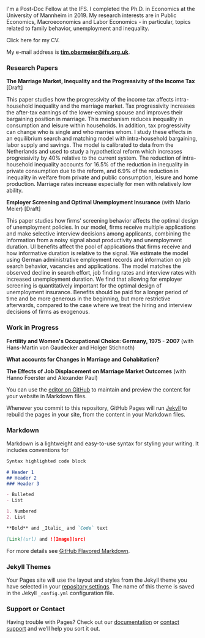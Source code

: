 I'm a Post-Doc Fellow at the IFS. I completed the Ph.D. in Economics at the University of Mannheim in 2019. My research interests are in Public Economics, Macroeconomics and Labor Economics - in particular, topics related to family behavior, unemployment and inequality.

Click here for my CV.

My e-mail address is **tim.obermeier@ifs.org.uk**.

### Research Papers

**The Marriage Market, Inequality and the Progressivity of the Income Tax**
[Draft]

This paper studies how the progressivity of the income tax affects intra-household inequality and the marriage market. Tax progressivity increases the after-tax earnings of the lower-earning spouse and improves their bargaining position in marriage. This mechanism reduces inequality in consumption and leisure within households. In addition, tax progressivity can change who is single and who marries whom. I study these effects in an equilibrium search and matching model with intra-household bargaining, labor supply and savings. The model is calibrated to data from the Netherlands and used to study a hypothetical reform which increases progressivity by 40% relative to the current system. The reduction of intra-household inequality accounts for 16.5% of the reduction in inequality in private consumption due to the reform, and 6.9% of the reduction in inequality in welfare from private and public consumption, leisure and home production. Marriage rates increase especially for men with relatively low ability.

**Employer Screening and Optimal Unemployment Insurance** (with Mario Meier)
[Draft]

This paper studies how firms' screening behavior affects the optimal design of unemployment policies. In our model, firms receive multiple applications and make selective interview decisions among applicants, combining the information from a noisy signal about productivity and unemployment duration. UI benefits affect the pool of applications that firms receive and how informative duration is relative to the signal. We estimate the model using German administrative employment records and information on job search behavior, vacancies and applications. The model matches the observed decline in search effort, job finding rates and interview rates with increased unemployment duration. We find that allowing for employer screening is quantitatively important for the optimal design of unemployment insurance. Benefits should be paid for a longer period of time and be more generous in the beginning, but more restrictive afterwards, compared to the case where we treat the hiring and interview decisions of firms as exogenous. 

### Work in Progress

**Fertility and Women's Occupational Choice: Germany, 1975 - 2007** (with Hans-Martin von Gaudecker and Holger Stichnoth)

**What accounts for Changes in Marriage and Cohabitation?**

**The Effects of Job Displacement on Marriage Market Outcomes** (with Hanno Foerster and Alexander Paul)










You can use the [editor on GitHub](https://github.com/timobermeier/timobermeier.github.io/edit/master/index.md) to maintain and preview the content for your website in Markdown files.

Whenever you commit to this repository, GitHub Pages will run [Jekyll](https://jekyllrb.com/) to rebuild the pages in your site, from the content in your Markdown files.

### Markdown

Markdown is a lightweight and easy-to-use syntax for styling your writing. It includes conventions for

```markdown
Syntax highlighted code block

# Header 1
## Header 2
### Header 3

- Bulleted
- List

1. Numbered
2. List

**Bold** and _Italic_ and `Code` text

[Link](url) and ![Image](src)
```

For more details see [GitHub Flavored Markdown](https://guides.github.com/features/mastering-markdown/).

### Jekyll Themes

Your Pages site will use the layout and styles from the Jekyll theme you have selected in your [repository settings](https://github.com/timobermeier/timobermeier.github.io/settings). The name of this theme is saved in the Jekyll `_config.yml` configuration file.

### Support or Contact

Having trouble with Pages? Check out our [documentation](https://help.github.com/categories/github-pages-basics/) or [contact support](https://github.com/contact) and we’ll help you sort it out.
